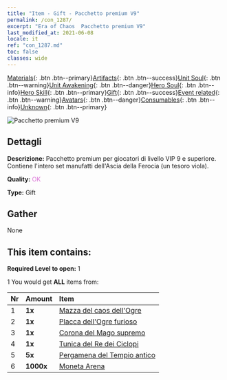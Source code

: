 ```yaml
---
title: "Item - Gift - Pacchetto premium V9"
permalink: /con_1287/
excerpt: "Era of Chaos  Pacchetto premium V9"
last_modified_at: 2021-06-08
locale: it
ref: "con_1287.md"
toc: false
classes: wide
---
```

 [Materials](/ItemsIT/){: .btn .btn--primary}[Artifacts](/ItemsIT/Artifacts/){: .btn .btn--success}[Unit Soul](/ItemsIT/UnitSoul/){: .btn .btn--warning}[Unit Awakening](/ItemsIT/UnitAwakening/){: .btn .btn--danger}[Hero Soul](/ItemsIT/HeroSoul/){: .btn .btn--info}[Hero Skill](/ItemsIT/HeroSkill/){: .btn .btn--primary}[Gift](/ItemsIT/Gift/){: .btn .btn--success}[Event related](/ItemsIT/Events/){: .btn .btn--warning}[Avatars](/ItemsIT/Avatars/){: .btn .btn--danger}[Consumables](/ItemsIT/Consumables/){: .btn .btn--info}[Unknown](/ItemsIT/Unknown/){: .btn .btn--primary}

 ![Pacchetto premium V9](/images/t/i_905009.png)

## Dettagli
 **Descrizione:** Pacchetto premium per giocatori di livello VIP 9 e superiore. Contiene l'intero set manufatti dell'Ascia della Ferocia (un tesoro viola).

 **Quality:** <span style="color: #DA70D6">OK</span>

 **Type:** Gift

## Gather

  None

## This item contains:

 **Required Level to open:** 1

 1 You would get **ALL** items  from:

  | Nr | Amount |     Item    |
  |:---|:-------|:------------|
  | 1 |  **1x** | [Mazza del caos dell'Ogre](/ItemsIT/art_125/) |  | 
  | 2 |  **1x** | [Placca dell'Ogre furioso](/ItemsIT/art_126/) |  | 
  | 3 |  **1x** | [Corona del Mago supremo](/ItemsIT/art_127/) |  | 
  | 4 |  **1x** | [Tunica del Re dei Ciclopi](/ItemsIT/art_128/) |  | 
  | 5 |  **5x** | [Pergamena del Tempio antico](/ItemsIT/con_697/) |  | 
  | 6 |  **1000x** | [Moneta Arena](/ItemsIT/con_903/) |  | 
